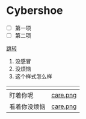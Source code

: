 # Cybershoe

* [ ] 第一项
* [ ] 第二项

<a href="ce-shi-di-yi-ye.md" class="button primary">跳转</a>

1. 没感冒
2. 没烦恼
3. 这个样式怎么样

<table data-view="cards"><thead><tr><th></th><th data-hidden data-card-cover data-type="files"></th></tr></thead><tbody><tr><td>盯着你呢</td><td><a href=".gitbook/assets/care.png">care.png</a></td></tr><tr><td>看着你没烦恼</td><td><a href=".gitbook/assets/care.png">care.png</a></td></tr></tbody></table>
